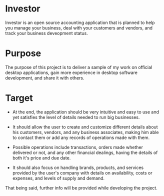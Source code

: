 # Investor
Investor is an open source accounting application that is planned to help you manage your business, 
deal with your customers and vendors, and track your business deveopment status.



# Purpose
The purpose of this project is to deliver a sample of my work on official desktop applications, 
gain more experience in desktop software development, and share it with others.



# Target
* At the end, the application should be very intuitive and easy to use and yet satisfies the level of details needed to run big businesses.

* It should allow the user to create and customize different details about his customers, vendors, and any business associates,
making him able to contact them or add any records of operations made with them.

* Possible operations include transactions, orders made whether delivered or not, and any other financial dealings,
having the details of both it's price and due date.

* It should also focus on handling brands, products, and services provided by the user's company with details on availability,
costs or expenses, and levels of supply and demand.



That being said, further info will be provided while developing the project.
